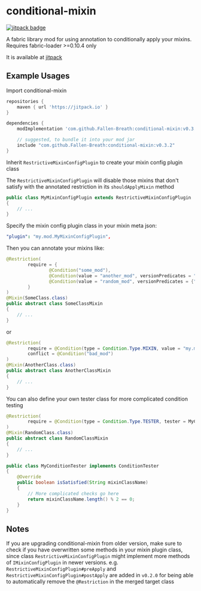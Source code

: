 # conditional-mixin

[![jitpack badge](https://jitpack.io/v/Fallen-Breath/conditional-mixin.svg)](https://jitpack.io/#Fallen-Breath/conditional-mixin)

A fabric library mod for using annotation to conditionally apply your mixins. Requires fabric-loader >=0.10.4 only

It is available at [jitpack](https://jitpack.io/#Fallen-Breath/conditional-mixin)

## Example Usages

Import conditional-mixin 

```groovy
repositories {
    maven { url 'https://jitpack.io' }
}

dependencies {
    modImplementation 'com.github.Fallen-Breath:conditional-mixin:v0.3.2'

    // suggested, to bundle it into your mod jar
    include "com.github.Fallen-Breath:conditional-mixin:v0.3.2"
}
```

Inherit `RestrictiveMixinConfigPlugin` to create your mixin config plugin class

The `RestrictiveMixinConfigPlugin` will disable those mixins that don't satisfy with the annotated restriction in its `shouldApplyMixin` method

```java
public class MyMixinConfigPlugin extends RestrictiveMixinConfigPlugin
{
    // ...
}
```

Specify the mixin config plugin class in your mixin meta json:

```yaml
"plugin": "my.mod.MyMixinConfigPlugin",
```

Then you can annotate your mixins like:

```java
@Restriction(
        require = {
                @Condition("some_mod"),
                @Condition(value = "another_mod", versionPredicates = "2.0.x"),
                @Condition(value = "random_mod", versionPredicates = {">=1.0.1 <1.2", ">=2.0.0"}),
        }
)
@Mixin(SomeClass.class)
public abstract class SomeClassMixin
{
    // ...
}
```

or

```java
@Restriction(
        require = @Condition(type = Condition.Type.MIXIN, value = "my.mod.mixin.ImportantMixin"),
        conflict = @Condition("bad_mod")
)
@Mixin(AnotherClass.class)
public abstract class AnotherClassMixin
{
    // ...
}
```

You can also define your own tester class for more complicated condition testing

```java
@Restriction(
        require = @Condition(type = Condition.Type.TESTER, tester = MyConditionTester.class)
)
@Mixin(RandomClass.class)
public abstract class RandomClassMixin
{
    // ...
}

public class MyConditionTester implements ConditionTester
{
	@Override
	public boolean isSatisfied(String mixinClassName)
	{
		// More complicated checks go here
		return mixinClassName.length() % 2 == 0;
	}
}
```

## Notes

If you are upgrading conditional-mixin from older version, make sure to check if you have overwritten some methods in your mixin plugin class, since class `RestrictiveMixinConfigPlugin` might implement more methods of `IMixinConfigPlugin` in newer versions. e.g. `RestrictiveMixinConfigPlugin#preApply` and `RestrictiveMixinConfigPlugin#postApply` are added in `v0.2.0` for being able to automatically remove the `@Restriction` in the merged target class
